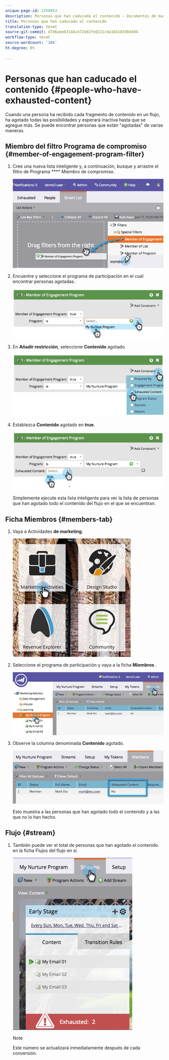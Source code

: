 ```yaml
---
unique-page-id: 2359953
description: Personas que han caducado el contenido - Documentos de marketing - Documentación del producto
title: Personas que han caducado el contenido
translation-type: tm+mt
source-git-commit: d7d6aee63144c472e02fe0221c4a164183d04dd4
workflow-type: tm+mt
source-wordcount: '184'
ht-degree: 0%

---
```



# Personas que han caducado el contenido {#people-who-have-exhausted-content}

Cuando una persona ha recibido cada fragmento de contenido en un flujo, ha agotado todas las posibilidades y esperará inactiva hasta que se agregue más. Se puede encontrar personas que están &quot;agotadas&quot; de varias maneras.

## Miembro del filtro Programa de compromiso {#member-of-engagement-program-filter}

1. Cree una nueva lista inteligente y, a continuación, busque y arrastre el filtro de Programa **** Miembro de compromiso.

   ![](assets/image2014-9-15-18-20-0.png)

1. Encuentre y seleccione el programa de participación en el cual encontrar personas agotadas.

   ![](assets/image2014-9-15-18-3a20-3a11.png)

1. En **Añadir restricción**, seleccione **Contenido** agotado.

   ![](assets/image2014-9-15-18-3a20-3a17.png)

1. Establezca **Contenido** agotado en **true**.

   ![](assets/image2014-9-15-18-3a20-3a21.png)

   Simplemente ejecute esta lista inteligente para ver la lista de personas que han agotado todo el contenido del flujo en el que se encuentran.

## Ficha Miembros {#members-tab}

1. Vaya a Actividades **de marketing**.

   ![](assets/ma.png)

1. Seleccione el programa de participación y vaya a la ficha **Miembros** .

   ![](assets/memberstab.jpg)

1. Observe la columna denominada **Contenido** agotado.

   ![](assets/image2014-9-15-18-3a21-3a7.png)

   Esto muestra a las personas que han agotado todo el contenido y a las que no lo han hecho.

## Flujo {#stream}

1. También puede ver el total de personas que han agotado el contenido en la ficha Flujos del flujo en sí.

   ![](assets/image2014-9-15-18-3a21-3a38.png)

   >[!NOTE]
   >
   >Este número se actualizará inmediatamente después de cada conversión.

